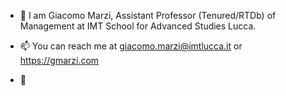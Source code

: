 - 👋 I am Giacomo Marzi, Assistant Professor (Tenured/RTDb) of Management at IMT School for Advanced Studies Lucca. 

- 📫 You can reach me at giacomo.marzi@imtlucca.it or https://gmarzi.com

- :briefcase:

<!---
giacomomarzi/giacomomarzi is a ✨ special ✨ repository because its `README.md` (this file) appears on your GitHub profile.
You can click the Preview link to take a look at your changes.
--->
